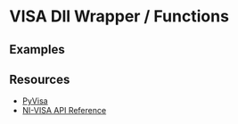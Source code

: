 # VISA Dll Wrapper / Functions

## Examples

## Resources 

- [PyVisa](https://github.com/pyvisa/pyvisa)
- [NI-VISA API Reference](https://www.ni.com/docs/en-US/bundle/ni-visa-api-ref/page/ni-visa-api-ref/viopendefaultrm.html)

